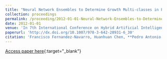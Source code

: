 ```yaml
---
title: "Neural Network Ensembles to Determine Growth Multi-classes in Predictive Microbiology"
collection: proceedings
permalink: /proceeding/2012-01-01-Neural-Network-Ensembles-to-Determine-Growth-Multi-classes-in-Predictive-Microbiology
date: 2012-01-01
venue: 'In 7th International Conference on Hybrid Artificial Intelligence Systems (HAIS2012)'
paperurl: 'http://dx.doi.org/10.1007/978-3-642-28931-6_30'
citation: 'Francisco Fernandez-Navarro, Huanhuan Chen, **Pedro Antonio Gutiérrez**, César Hervás-Martínez, Xin Yao, &quot;Neural Network Ensembles to Determine Growth Multi-classes in Predictive Microbiology.&quot; In 7th International Conference on Hybrid Artificial Intelligence Systems (HAIS2012), 2012, pp.308-318.'
---
```

[Access paper here](http://dx.doi.org/10.1007/978-3-642-28931-6_30){:target="_blank"}
